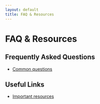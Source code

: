 ```yaml
---
layout: default
title: FAQ & Resources
---
```


# FAQ & Resources

## Frequently Asked Questions
- [Common questions](#)

## Useful Links
- [Important resources](#)